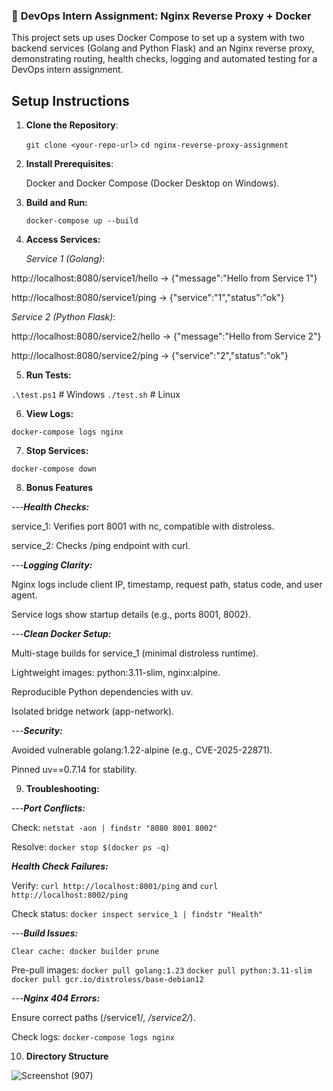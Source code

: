 ### 🧪 **DevOps Intern Assignment: Nginx Reverse Proxy + Docker**

This project sets up uses Docker Compose to set up a system with two backend services (Golang and Python Flask) and an Nginx reverse proxy, demonstrating routing, health checks, logging and automated testing for a DevOps intern assignment.

## Setup Instructions
1. **Clone the Repository**:
   
    `git clone <your-repo-url>`
    `cd nginx-reverse-proxy-assignment`

2. **Install Prerequisites**:
   
     Docker and Docker Compose (Docker Desktop on Windows).

3. **Build and Run:**

    `docker-compose up --build`

4. **Access Services:**

     *Service 1 (Golang)*:

http://localhost:8080/service1/hello → {"message":"Hello from Service 1"}

http://localhost:8080/service1/ping → {"service":"1","status":"ok"}

   *Service 2 (Python Flask)*:

http://localhost:8080/service2/hello → {"message":"Hello from Service 2"}

http://localhost:8080/service2/ping → {"service":"2","status":"ok"}

5. **Run Tests:**

`.\test.ps1`  # Windows
`./test.sh`   # Linux

6. **View Logs:**

`docker-compose logs nginx`

7. **Stop Services:**

`docker-compose down`

8. **Bonus Features**
   
---***Health Checks:***

service_1: Verifies port 8001 with nc, compatible with distroless.

service_2: Checks /ping endpoint with curl.


---***Logging Clarity:***

Nginx logs include client IP, timestamp, request path, status code, and user agent.

Service logs show startup details (e.g., ports 8001, 8002).


---***Clean Docker Setup:***

Multi-stage builds for service_1 (minimal distroless runtime).

Lightweight images: python:3.11-slim, nginx:alpine.

Reproducible Python dependencies with uv.

Isolated bridge network (app-network).

---***Security:***

Avoided vulnerable golang:1.22-alpine (e.g., CVE-2025-22871).

Pinned uv==0.7.14 for stability.

9. **Troubleshooting:**
   
---***Port Conflicts:***

Check: `netstat -aon | findstr "8080 8001 8002"`

Resolve: `docker stop $(docker ps -q)`

***Health Check Failures:***

Verify: `curl http://localhost:8001/ping` and `curl http://localhost:8002/ping`

Check status: `docker inspect service_1 | findstr "Health"`

---***Build Issues:***

`Clear cache: docker builder prune`

Pre-pull images:
`docker pull golang:1.23`
`docker pull python:3.11-slim`
`docker pull gcr.io/distroless/base-debian12`

---***Nginx 404 Errors:***

Ensure correct paths (/service1/*, /service2/*).

Check logs: `docker-compose logs nginx`

10. **Directory Structure**

![Screenshot (907)](https://github.com/user-attachments/assets/d7bc7087-9c3c-43c1-9f7f-370271431024)











    

    
